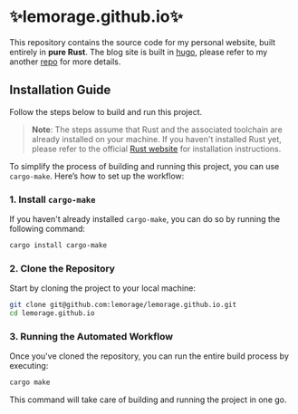 # ✨lemorage.github.io✨

This repository contains the source code for my personal website, built entirely in **pure Rust**. The blog site is built in [hugo](https://gohugo.io/), please refer to my another [repo](https://gitlab.com/lemorage/lemorage-blog) for more details.

## Installation Guide

Follow the steps below to build and run this project. 

> **Note**: The steps assume that Rust and the associated toolchain are already installed on your machine. If you haven't installed Rust yet, please refer to the official [Rust website](https://www.rust-lang.org/tools/install) for installation instructions.

To simplify the process of building and running this project, you can use `cargo-make`. Here’s how to set up the workflow:

### 1. Install `cargo-make`
If you haven't already installed `cargo-make`, you can do so by running the following command:

```bash
cargo install cargo-make
```

### 2. Clone the Repository
Start by cloning the project to your local machine:

```bash
git clone git@github.com:lemorage/lemorage.github.io.git
cd lemorage.github.io
```

### 3. Running the Automated Workflow
Once you've cloned the repository, you can run the entire build process by executing:

```bash
cargo make
```

This command will take care of building and running the project in one go.
